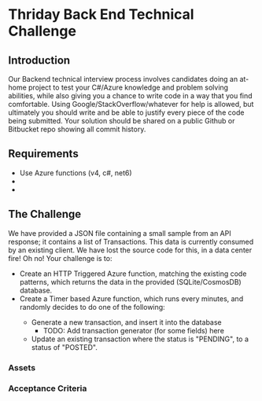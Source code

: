 # Thriday Back End Technical Challenge

## Introduction

Our Backend technical interview process involves candidates doing an at-home project to test your C#/Azure knowledge and problem solving abilities, while also giving you a chance to write code in a way that you find comfortable.
Using Google/StackOverflow/whatever for help is allowed, but ultimately you should write and be able to justify every piece of the code being submitted.
Your solution should be shared on a public Github or Bitbucket repo showing all commit history.

## Requirements

* Use Azure functions (v4, c#, net6)
* 
* 

## The Challenge

We have provided a JSON file containing a small sample from an API response; it contains a list of Transactions. This data is currently consumed by an existing client. We have lost the source code for this, in a data center fire! Oh no! Your challenge is to:

- Create an HTTP Triggered Azure function, matching the existing code patterns, which returns the data in the provided (SQLite/CosmosDB) database.
- Create a Timer based Azure function, which runs every <configurable> minutes, and randomly decides to do one of the following:
  - Generate a new transaction, and insert it into the database
    - TODO: Add transaction generator (for some fields) here
  - Update an existing transaction where the status is "PENDING", to a status of "POSTED". 



### Assets


### Acceptance Criteria


